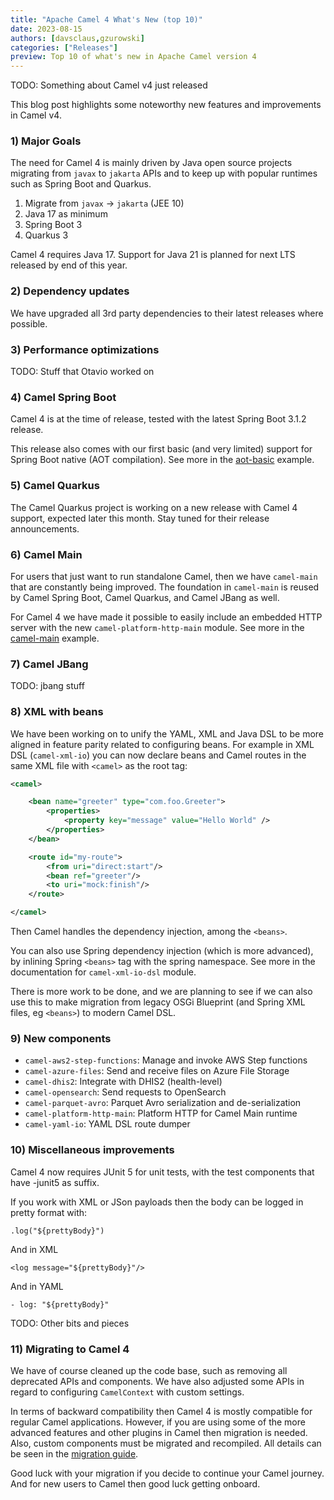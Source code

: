 ```yaml
---
title: "Apache Camel 4 What's New (top 10)"
date: 2023-08-15
authors: [davsclaus,gzurowski]
categories: ["Releases"]
preview: Top 10 of what's new in Apache Camel version 4
---
```


TODO: Something about Camel v4 just released

This blog post highlights some noteworthy new features and improvements in Camel v4.

### 1) Major Goals

The need for Camel 4 is mainly driven by Java open source projects migrating from `javax` to `jakarta` APIs
and to keep up with popular runtimes such as Spring Boot and Quarkus.

1. Migrate from `javax` -> `jakarta` (JEE 10)
2. Java 17 as minimum
3. Spring Boot 3
4. Quarkus 3

Camel 4 requires Java 17. Support for Java 21 is planned for next LTS released by end of this year. 

### 2) Dependency updates

We have upgraded all 3rd party dependencies to their latest releases where possible.

### 3) Performance optimizations

TODO: Stuff that Otavio worked on

### 4) Camel Spring Boot

Camel 4 is at the time of release, tested with the latest Spring Boot 3.1.2 release.

This release also comes with our first basic (and very limited) support for Spring Boot native (AOT compilation).
See more in the [aot-basic](https://github.com/apache/camel-spring-boot-examples/tree/main/aot-basic) example.

### 5) Camel Quarkus

The Camel Quarkus project is working on a new release with Camel 4 support, expected later this month.
Stay tuned for their release announcements.

### 6) Camel Main

For users that just want to run standalone Camel, then we have `camel-main` that are constantly being improved.
The foundation in `camel-main` is reused by Camel Spring Boot, Camel Quarkus, and Camel JBang as well.

For Camel 4 we have made it possible to easily include an embedded HTTP server with the new `camel-platform-http-main` module.
See more in the [camel-main](https://github.com/apache/camel-examples/tree/main/examples/main) example.

### 7) Camel JBang

TODO: jbang stuff

### 8) XML with beans

We have been working on to unify the YAML, XML and Java DSL to be more aligned in feature parity related
to configuring beans. For example in XML DSL (`camel-xml-io`) you can now declare beans and Camel routes in
the same XML file with `<camel>` as the root tag:

```xml
<camel>

    <bean name="greeter" type="com.foo.Greeter">
        <properties>
            <property key="message" value="Hello World" />
        </properties>
    </bean>

    <route id="my-route">
        <from uri="direct:start"/>
        <bean ref="greeter"/>
        <to uri="mock:finish"/>
    </route>

</camel>
```

Then Camel handles the dependency injection, among the `<beans>`. 

You can also use Spring dependency injection (which is more advanced), by inlining Spring `<beans>` tag with the spring namespace.
See more in the documentation for `camel-xml-io-dsl` module.

There is more work to be done, and we are planning to see if we can also use this to make migration from legacy
OSGi Blueprint (and Spring XML files, eg `<beans>`) to modern Camel DSL.

### 9) New components

- `camel-aws2-step-functions`: Manage and invoke AWS Step functions
- `camel-azure-files`: Send and receive files on Azure File Storage
- `camel-dhis2`: Integrate with DHIS2 (health-level)
- `camel-opensearch`: Send requests to OpenSearch
- `camel-parquet-avro`: Parquet Avro serialization and de-serialization
- `camel-platform-http-main`: Platform HTTP for Camel Main runtime
- `camel-yaml-io`: YAML DSL route dumper

### 10) Miscellaneous improvements

Camel 4 now requires JUnit 5 for unit tests, with the test components that have -junit5 as suffix.

If you work with XML or JSon payloads then the body can be logged in pretty format with:

    .log("${prettyBody}")

And in XML

    <log message="${prettyBody}"/>

And in YAML

    - log: "${prettyBody}"

TODO: Other bits and pieces

### 11) Migrating to Camel 4

We have of course cleaned up the code base, such as removing all deprecated APIs and components. 
We have also adjusted some APIs in regard to configuring `CamelContext` with custom settings.

In terms of backward compatibility then Camel 4 is mostly compatible for regular Camel applications.
However, if you are using some of the more advanced features and other plugins in Camel then migration is needed.
Also, custom components must be migrated and recompiled.
All details can be seen in the [migration guide](/manual/camel-4-migration-guide.html).

Good luck with your migration if you decide to continue your Camel journey. And for new users to Camel then good luck getting onboard.


